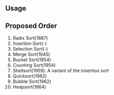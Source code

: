 ## Usage

## Proposed Order
1. Radix Sort(1887)
2. Insertion Sort(-)
3. Selection Sort(-)
4. Merge Sort(1945)
5. Bucket Sort(1954)
6. Counting Sort(1954)
7. Shellsort(1959): A variant of the insertion sort
8. Quicksort(1962)
9. Bubble Sort(1962)
10. Heapsort(1964)